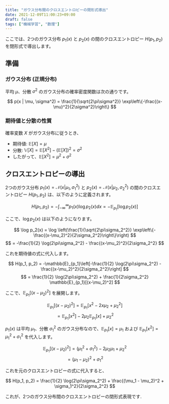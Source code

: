 ```yaml
---
title: "ガウス分布間のクロスエントロピーの閉形式導出"
date: 2021-12-09T11:00:23+09:00
draft: false
tags: ["機械学習", "数理"] 
---
```

<!--more-->
ここでは、2つのガウス分布 $p_1(x)$ と $p_2(x)$ の間のクロスエントロピー $H(p_1, p_2)$ を閉形式で導出します。

## 準備

### ガウス分布 (正規分布)

平均 $\mu$、分散 $\sigma^2$ のガウス分布の確率密度関数は次の通りです。

$$ p(x | \mu, \sigma^2) = \frac{1}{\sqrt{2\pi\sigma^2}} \exp\left\{-\frac{(x-\mu)^2}{2\sigma^2}\right\} $$

### 期待値と分散の性質

確率変数 $X$ がガウス分布に従うとき、
-   期待値: $\mathbb{E}[X] = \mu$
-   分散: $\mathbb{V}[X] = \mathbb{E}[X^2] - (\mathbb{E}[X])^2 = \sigma^2$
-   したがって、$\mathbb{E}[X^2] = \mu^2 + \sigma^2$

## クロスエントロピーの導出

2つのガウス分布 $p_1(x) = \mathcal{N}(x | \mu_1, \sigma_1^2)$ と $p_2(x) = \mathcal{N}(x | \mu_2, \sigma_2^2)$ の間のクロスエントロピー $H(p_1, p_2)$ は、以下のように定義されます。

$$ H(p_1, p_2) = -\int_{-\infty}^{\infty} p_1(x) \log p_2(x) dx = -\mathbb{E}_{p_1}[\log p_2(x)] $$

ここで、$\log p_2(x)$ は以下のようになります。

$$ \log p_2(x) = \log \left(\frac{1}{\sqrt{2\pi\sigma_2^2}} \exp\left\{-\frac{(x-\mu_2)^2}{2\sigma_2^2}\right\}\right) $$
$$ = -\frac{1}{2} \log(2\pi\sigma_2^2) - \frac{(x-\mu_2)^2}{2\sigma_2^2} $$

これを期待値の式に代入します。

$$ H(p_1, p_2) = -\mathbb{E}_{p_1}\left[-\frac{1}{2} \log(2\pi\sigma_2^2) - \frac{(x-\mu_2)^2}{2\sigma_2^2}\right] $$
$$ = \frac{1}{2} \log(2\pi\sigma_2^2) + \frac{1}{2\sigma_2^2} \mathbb{E}_{p_1}[(x-\mu_2)^2] $$

ここで、$\mathbb{E}_{p_1}[(x-\mu_2)^2]$ を展開します。

$$ \mathbb{E}_{p_1}[(x-\mu_2)^2] = \mathbb{E}_{p_1}[x^2 - 2x\mu_2 + \mu_2^2] $$
$$ = \mathbb{E}_{p_1}[x^2] - 2\mu_2 \mathbb{E}_{p_1}[x] + \mu_2^2 $$

$p_1(x)$ は平均 $\mu_1$、分散 $\sigma_1^2$ のガウス分布なので、$\mathbb{E}_{p_1}[x] = \mu_1$ および $\mathbb{E}_{p_1}[x^2] = \mu_1^2 + \sigma_1^2$ を代入します。

$$ \mathbb{E}_{p_1}[(x-\mu_2)^2] = (\mu_1^2 + \sigma_1^2) - 2\mu_2 \mu_1 + \mu_2^2 $$
$$ = (\mu_1 - \mu_2)^2 + \sigma_1^2 $$

これを元のクロスエントロピーの式に代入すると、

$$ H(p_1, p_2) = \frac{1}{2} \log(2\pi\sigma_2^2) + \frac{(\mu_1 - \mu_2)^2 + \sigma_1^2}{2\sigma_2^2} $$

これが、2つのガウス分布間のクロスエントロピーの閉形式表現です.

